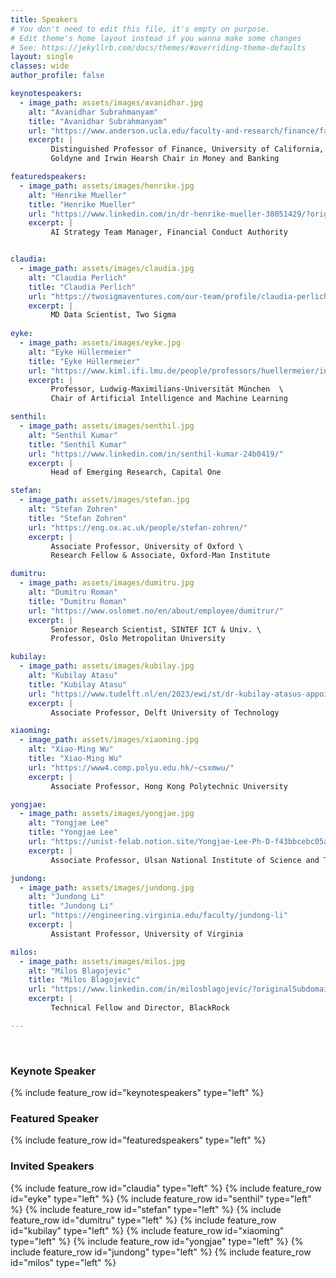 ```yaml
---
title: Speakers
# You don't need to edit this file, it's empty on purpose.
# Edit theme's home layout instead if you wanna make some changes
# See: https://jekyllrb.com/docs/themes/#overriding-theme-defaults
layout: single
classes: wide
author_profile: false

keynotespeakers:
  - image_path: assets/images/avanidhar.jpg
    alt: "Avanidhar Subrahmanyam"
    title: "Avanidhar Subrahmanyam"
    url: "https://www.anderson.ucla.edu/faculty-and-research/finance/faculty/subrahmanyam"
    excerpt: |
         Distinguished Professor of Finance, University of California, Los Angeles  \
         Goldyne and Irwin Hearsh Chair in Money and Banking

featuredspeakers:
  - image_path: assets/images/henrike.jpg
    alt: "Henrike Mueller"
    title: "Henrike Mueller"
    url: "https://www.linkedin.com/in/dr-henrike-mueller-38051429/?originalSubdomain=uk"
    excerpt: |
         AI Strategy Team Manager, Financial Conduct Authority


claudia:
  - image_path: assets/images/claudia.jpg
    alt: "Claudia Perlich"
    title: "Claudia Perlich"
    url: "https://twosigmaventures.com/our-team/profile/claudia-perlich/"
    excerpt: |
         MD Data Scientist, Two Sigma
    
eyke:
  - image_path: assets/images/eyke.jpg
    alt: "Eyke Hüllermeier"
    title: "Eyke Hüllermeier"
    url: "https://www.kiml.ifi.lmu.de/people/professors/huellermeier/index.html"
    excerpt: |
         Professor, Ludwig-Maximilians-Universität München  \
         Chair of Artificial Intelligence and Machine Learning

senthil:
  - image_path: assets/images/senthil.jpg
    alt: "Senthil Kumar"
    title: "Senthil Kumar"
    url: "https://www.linkedin.com/in/senthil-kumar-24b0419/"
    excerpt: |
         Head of Emerging Research, Capital One

stefan:
  - image_path: assets/images/stefan.jpg
    alt: "Stefan Zohren"
    title: "Stefan Zohren"
    url: "https://eng.ox.ac.uk/people/stefan-zohren/"
    excerpt: |
         Associate Professor, University of Oxford \
         Research Fellow & Associate, Oxford-Man Institute

dumitru:
  - image_path: assets/images/dumitru.jpg
    alt: "Dumitru Roman"
    title: "Dumitru Roman"
    url: "https://www.oslomet.no/en/about/employee/dumitrur/"
    excerpt: |
         Senior Research Scientist, SINTEF ICT & Univ. \
         Professor, Oslo Metropolitan University

kubilay:
  - image_path: assets/images/kubilay.jpg
    alt: "Kubilay Atasu"
    title: "Kubilay Atasu"
    url: "https://www.tudelft.nl/en/2023/ewi/st/dr-kubilay-atasus-appointment-as-associate-professor"
    excerpt: |
         Associate Professor, Delft University of Technology

xiaoming:
  - image_path: assets/images/xiaoming.jpg
    alt: "Xiao-Ming Wu"
    title: "Xiao-Ming Wu"
    url: "https://www4.comp.polyu.edu.hk/~csxmwu/"
    excerpt: |
         Associate Professor, Hong Kong Polytechnic University

yongjae:
  - image_path: assets/images/yongjae.jpg
    alt: "Yongjae Lee"
    title: "Yongjae Lee"
    url: "https://unist-felab.notion.site/Yongjae-Lee-Ph-D-f43bbcebc05a4697b56b42db61e3e221"
    excerpt: |
         Associate Professor, Ulsan National Institute of Science and Technology

jundong:
  - image_path: assets/images/jundong.jpg
    alt: "Jundong Li"
    title: "Jundong Li"
    url: "https://engineering.virginia.edu/faculty/jundong-li"
    excerpt: |
         Assistant Professor, University of Virginia

milos:
  - image_path: assets/images/milos.jpg
    alt: "Milos Blagojevic"
    title: "Milos Blagojevic"
    url: "https://www.linkedin.com/in/milosblagojevic/?originalSubdomain=rs"
    excerpt: |
         Technical Fellow and Director, BlackRock

---
```

<br/>
<section class="organizers" markdown="1">
  
### Keynote Speaker
{% include feature_row id="keynotespeakers" type="left" %}

### Featured Speaker
{% include feature_row id="featuredspeakers" type="left" %}

### Invited Speakers
{% include feature_row id="claudia" type="left" %}
{% include feature_row id="eyke" type="left" %}
{% include feature_row id="senthil" type="left" %}
{% include feature_row id="stefan" type="left" %}
{% include feature_row id="dumitru" type="left" %}
{% include feature_row id="kubilay" type="left" %}
{% include feature_row id="xiaoming" type="left" %}
{% include feature_row id="yongjae" type="left" %}
{% include feature_row id="jundong" type="left" %}
{% include feature_row id="milos" type="left" %}

</section>

